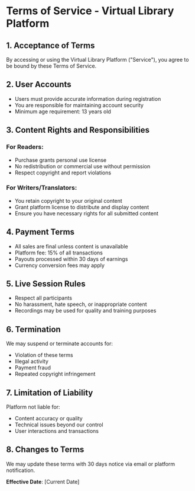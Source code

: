 # Terms of Service - Virtual Library Platform

## 1. Acceptance of Terms
By accessing or using the Virtual Library Platform ("Service"), you agree to be bound by these Terms of Service.

## 2. User Accounts
- Users must provide accurate information during registration
- You are responsible for maintaining account security
- Minimum age requirement: 13 years old

## 3. Content Rights and Responsibilities
### For Readers:
- Purchase grants personal use license
- No redistribution or commercial use without permission
- Respect copyright and report violations

### For Writers/Translators:
- You retain copyright to your original content
- Grant platform license to distribute and display content
- Ensure you have necessary rights for all submitted content

## 4. Payment Terms
- All sales are final unless content is unavailable
- Platform fee: 15% of all transactions
- Payouts processed within 30 days of earnings
- Currency conversion fees may apply

## 5. Live Session Rules
- Respect all participants
- No harassment, hate speech, or inappropriate content
- Recordings may be used for quality and training purposes

## 6. Termination
We may suspend or terminate accounts for:
- Violation of these terms
- Illegal activity
- Payment fraud
- Repeated copyright infringement

## 7. Limitation of Liability
Platform not liable for:
- Content accuracy or quality
- Technical issues beyond our control
- User interactions and transactions

## 8. Changes to Terms
We may update these terms with 30 days notice via email or platform notification.

**Effective Date**: [Current Date]